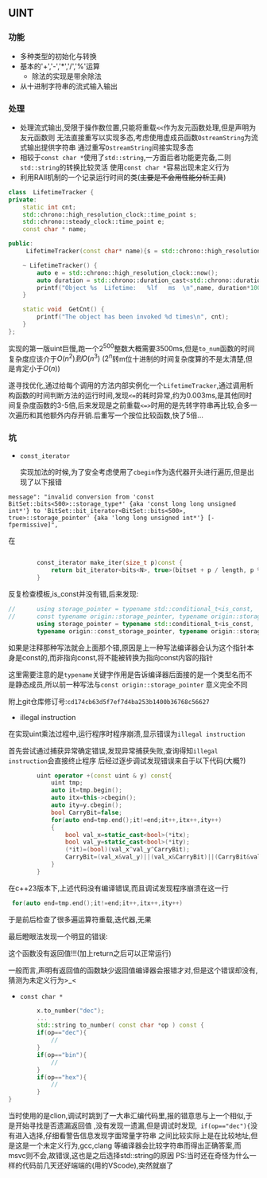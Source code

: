 ## UINT

### 功能

- 多种类型的初始化与转换
- 基本的'+','-','*','/','%'运算
  * 除法的实现是带余除法 
- 从十进制字符串的流式输入输出

### 处理

- 处理流式输出,受限于操作数位置,只能将重载`<<`作为友元函数处理,但是声明为友元函数则
无法直接重写以实现多态,考虑使用虚成员函数`OstreamString`为流式输出提供字符串
通过重写`OstreamString`间接实现多态
- 相较于`const char *`使用了`std::string`,一方面后者功能更完备,二则`std::string`的转换比较灵活
使用`const char *`容易出现未定义行为
- 利用RAII机制的一个记录运行时间的类(~~主要是不会用性能分析工具~~)
```cpp
class  LifetimeTracker {
private:
    static int cnt;
    std::chrono::high_resolution_clock::time_point s;
    std::chrono::steady_clock::time_point e;
    const char * name;

public:
     LifetimeTracker(const char* name){s = std::chrono::high_resolution_clock::now();  this->name=name; cnt++;}

    ~ LifetimeTracker() {
        auto e = std::chrono::high_resolution_clock::now();
        auto duration = std::chrono::duration_cast<std::chrono::duration<double>>(e - s).count();
        printf("Object %s  Lifetime:   %lf   ms  \n",name, duration*1000);
    }

    static void  GetCnt() {
        printf("The object has been invoked %d times\n", cnt);
    }
};
```
实现的第一版uint巨慢,跑一个$2^{500}$整数大概需要3500ms,但是`to_num`函数的时间复杂度应该介于$O(n^2)到O(n^3)$ ($2^n$转m位十进制的时间复杂度算的不是太清楚,但是肯定小于$O(n)$)

遂寻找优化,通过给每个调用的方法内部实例化一个`LifetimeTracker`,通过调用析构函数的时间判断方法的运行时间,发现`<=`的耗时异常,约为0.003ms,是其他同时间复杂度函数的3-5倍,后来发现是之前重载`<=>`时用的是先转字符串再比较,会多一次遍历和其他额外内存开销.后重写一个按位比较函数,快了5倍...



### 坑
- `const_iterator`

  实现加法的时候,为了安全考虑使用了`cbegin`作为迭代器开头进行遍历,但是出现了以下报错
```
message": "invalid conversion from 'const BitSet::bits<500>::storage_type*' {aka 'const long long unsigned int*'} to 'BitSet::bit_iterator<BitSet::bits<500>, true>::storage_pointer' {aka 'long long unsigned int*'} [-fpermissive]",
```
在
```cpp

        const_iterator make_iter(size_t p)const {
            return bit_iterator<bits<N>, true>(bitset + p / length, p % length);
        }
```
反复检查模板,is_const并没有错,后来发现:
```cpp
//      using storage_pointer = typename std::conditional_t<is_const, 
//      const typename origin::storage_pointer, typename origin::storage_pointer>;
        using storage_pointer = typename std::conditional_t<is_const,
		typename origin::const_storage_pointer, typename origin::storage_pointer>;

```
如果是注释那种写法就会上面那个错,原因是上一种写法编译器会认为这个指针本身是const的,而非指向const,将不能被转换为指向const内容的指针

这里需要注意的是`typename`关键字作用是告诉编译器后面接的是一个类型名而不是静态成员,所以前一种写法与`const origin::storage_pointer`
意义完全不同

附上git仓库修订号:`cd174cb63d5f7ef7d4ba253b1400b36768c56627`

- illegal instruction

在实现uint乘法过程中,运行程序时程序崩溃,显示错误为`illegal instruction`

首先尝试通过捕获异常确定错误,发现异常捕获失败,查询得知`illegal instruction`会直接终止程序
后经过逐步调试发现错误来自于以下代码(大概?)
```cpp
        uint operator +(const uint & y) const{
            uint tmp;
            auto it=tmp.begin();
            auto itx=this->cbegin();
            auto ity=y.cbegin();
            bool CarryBit=false;
            for(auto end=tmp.end();it!=end;it++,itx++,ity++)
            {
                bool val_x=static_cast<bool>(*itx);
                bool val_y=static_cast<bool>(*ity);
                (*it)=(bool)(val_x^val_y^CarryBit);
                CarryBit=(val_x&val_y)||(val_x&CarryBit)||(CarryBit&val_y);
            }
        }

```
在c++23版本下,上述代码没有编译错误,而且调试发现程序崩溃在这一行
```cpp
 for(auto end=tmp.end();it!=end;it++,itx++,ity++)
```
于是前后检查了很多遍运算符重载,迭代器,无果

最后瞪眼法发现一个明显的错误:

这个函数没有返回值!!!(加上return之后可以正常运行)

一般而言,声明有返回值的函数缺少返回值编译器会报错才对,但是这个错误却没有,猜测为未定义行为>_<

- `const char *`
```cpp
        x.to_number("dec");
        ...
        std::string to_number( const char *op ) const {
        if(op=="dec"){
			//
        }
        if(op=="bin"){
		    //
        }
        if(op=="hex"){
			//
        }   
} 
```
当时使用的是clion,调试时跳到了一大串汇编代码里,报的错意思与上一个相似,于是开始寻找是否遗漏返回值
,没有发现一遗漏,但是调试时发现,` if(op=="dec"){`没有进入选择,仔细看警告信息发现字面常量字符串
之间比较实际上是在比较地址,但是这是一个未定义行为,gcc,clang 等编译器会比较字符串而得出正确答案,而
msvc则不会,故错误,这也是之后选择std::string的原因
PS:当时还在奇怪为什么一样的代码前几天还好端端的(用的VScode),突然就崩了